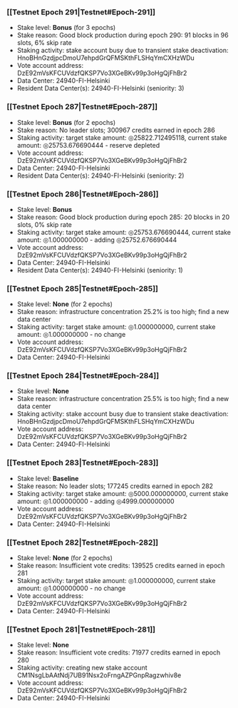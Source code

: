 ### [[Testnet Epoch 291|Testnet#Epoch-291]]
* Stake level: **Bonus** (for 3 epochs)
* Stake reason: Good block production during epoch 290: 91 blocks in 96 slots, 6% skip rate
* Staking activity: stake account busy due to transient stake deactivation: HnoBHnGzdjpcDmoU7ehpdGrQFMSKthFLSHqYmCXHzWDu
* Vote account address: DzE92mVsKFCUVdzfQKSP7Vo3XGeBKv99p3oHgQjFhBr2
* Data Center: 24940-FI-Helsinki
* Resident Data Center(s): 24940-FI-Helsinki (seniority: 3)
### [[Testnet Epoch 287|Testnet#Epoch-287]]
* Stake level: **Bonus** (for 2 epochs)
* Stake reason: No leader slots; 300967 credits earned in epoch 286
* Staking activity: target stake amount: ◎25822.712495118, current stake amount: ◎25753.676690444 - reserve depleted
* Vote account address: DzE92mVsKFCUVdzfQKSP7Vo3XGeBKv99p3oHgQjFhBr2
* Data Center: 24940-FI-Helsinki
* Resident Data Center(s): 24940-FI-Helsinki (seniority: 2)
### [[Testnet Epoch 286|Testnet#Epoch-286]]
* Stake level: **Bonus**
* Stake reason: Good block production during epoch 285: 20 blocks in 20 slots, 0% skip rate
* Staking activity: target stake amount: ◎25753.676690444, current stake amount: ◎1.000000000 - adding ◎25752.676690444
* Vote account address: DzE92mVsKFCUVdzfQKSP7Vo3XGeBKv99p3oHgQjFhBr2
* Data Center: 24940-FI-Helsinki
* Resident Data Center(s): 24940-FI-Helsinki (seniority: 1)
### [[Testnet Epoch 285|Testnet#Epoch-285]]
* Stake level: **None** (for 2 epochs)
* Stake reason: infrastructure concentration 25.2% is too high; find a new data center
* Staking activity: target stake amount: ◎1.000000000, current stake amount: ◎1.000000000 - no change
* Vote account address: DzE92mVsKFCUVdzfQKSP7Vo3XGeBKv99p3oHgQjFhBr2
* Data Center: 24940-FI-Helsinki
### [[Testnet Epoch 284|Testnet#Epoch-284]]
* Stake level: **None**
* Stake reason: infrastructure concentration 25.5% is too high; find a new data center
* Staking activity: stake account busy due to transient stake deactivation: HnoBHnGzdjpcDmoU7ehpdGrQFMSKthFLSHqYmCXHzWDu
* Vote account address: DzE92mVsKFCUVdzfQKSP7Vo3XGeBKv99p3oHgQjFhBr2
* Data Center: 24940-FI-Helsinki
### [[Testnet Epoch 283|Testnet#Epoch-283]]
* Stake level: **Baseline**
* Stake reason: No leader slots; 177245 credits earned in epoch 282
* Staking activity: target stake amount: ◎5000.000000000, current stake amount: ◎1.000000000 - adding ◎4999.000000000
* Vote account address: DzE92mVsKFCUVdzfQKSP7Vo3XGeBKv99p3oHgQjFhBr2
* Data Center: 24940-FI-Helsinki
### [[Testnet Epoch 282|Testnet#Epoch-282]]
* Stake level: **None** (for 2 epochs)
* Stake reason: Insufficient vote credits: 139525 credits earned in epoch 281
* Staking activity: target stake amount: ◎1.000000000, current stake amount: ◎1.000000000 - no change
* Vote account address: DzE92mVsKFCUVdzfQKSP7Vo3XGeBKv99p3oHgQjFhBr2
* Data Center: 24940-FI-Helsinki
### [[Testnet Epoch 281|Testnet#Epoch-281]]
* Stake level: **None**
* Stake reason: Insufficient vote credits: 71977 credits earned in epoch 280
* Staking activity: creating new stake account CM1NsgLbAAtNdj7UB91Nsx2oFrngAZPGnpRagzwhiv8e
* Vote account address: DzE92mVsKFCUVdzfQKSP7Vo3XGeBKv99p3oHgQjFhBr2
* Data Center: 24940-FI-Helsinki
